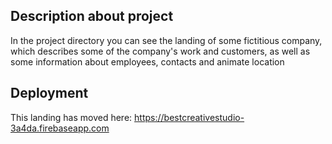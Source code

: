 ## Description about project

In the project directory you can see the landing of some fictitious company, which describes some of the company's work and customers, as well as some information about employees, contacts and animate location

## Deployment

This landing has moved here: https://bestcreativestudio-3a4da.firebaseapp.com
